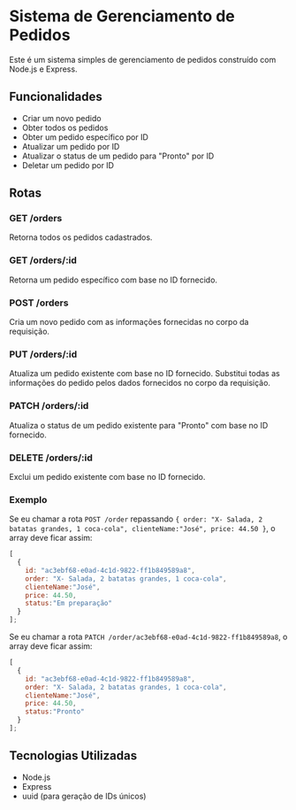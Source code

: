 # Sistema de Gerenciamento de Pedidos

Este é um sistema simples de gerenciamento de pedidos construído com Node.js e Express.

## Funcionalidades

- Criar um novo pedido
- Obter todos os pedidos
- Obter um pedido específico por ID
- Atualizar um pedido por ID
- Atualizar o status de um pedido para "Pronto" por ID
- Deletar um pedido por ID

## Rotas

### GET /orders

Retorna todos os pedidos cadastrados.

### GET /orders/:id

Retorna um pedido específico com base no ID fornecido.

### POST /orders

Cria um novo pedido com as informações fornecidas no corpo da requisição.

### PUT /orders/:id

Atualiza um pedido existente com base no ID fornecido. Substitui todas as informações do pedido pelos dados fornecidos no corpo da requisição.

### PATCH /orders/:id

Atualiza o status de um pedido existente para "Pronto" com base no ID fornecido.

### DELETE /orders/:id

Exclui um pedido existente com base no ID fornecido.

### Exemplo

Se eu chamar a rota `POST /order` repassando `{ order: "X- Salada, 2 batatas grandes, 1 coca-cola", clienteName:"José", price: 44.50 }`,
o array deve ficar assim:

```js
[
  {
    id: "ac3ebf68-e0ad-4c1d-9822-ff1b849589a8",
    order: "X- Salada, 2 batatas grandes, 1 coca-cola",
    clienteName:"José", 
    price: 44.50,
    status:"Em preparação"
  }
];
```


Se eu chamar a rota `PATCH /order/ac3ebf68-e0ad-4c1d-9822-ff1b849589a8`,
o array deve ficar assim:

```js
[
  {
    id: "ac3ebf68-e0ad-4c1d-9822-ff1b849589a8",
    order: "X- Salada, 2 batatas grandes, 1 coca-cola",
    clienteName:"José", 
    price: 44.50,
    status:"Pronto"
  }
];
```

## Tecnologias Utilizadas

- Node.js
- Express
- uuid (para geração de IDs únicos)
